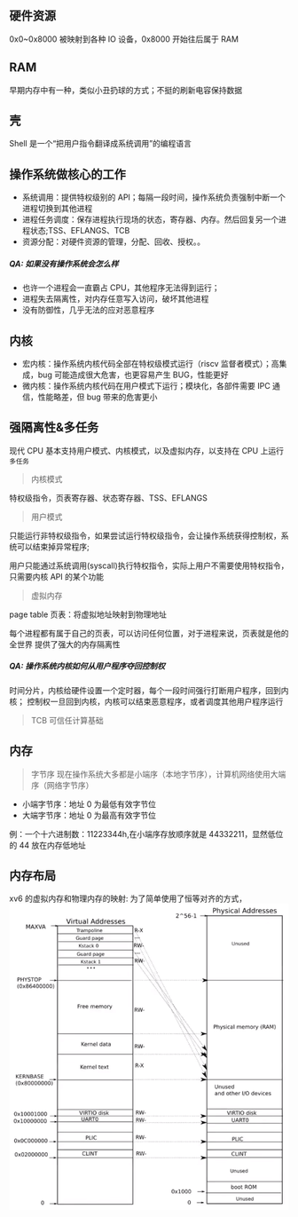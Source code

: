 ## 硬件资源

0x0~0x8000 被映射到各种 IO 设备，0x8000 开始往后属于 RAM

## RAM

早期内存中有一种，类似小丑扔球的方式；不挺的刷新电容保持数据

## 壳

Shell 是一个“把用户指令翻译成系统调用”的编程语言

## 操作系统做核心的工作

- 系统调用：提供特权级别的 API；每隔一段时间，操作系统负责强制中断一个进程切换到其他进程
- 进程任务调度：保存进程执行现场的状态，寄存器、内存。然后回复另一个进程状态;TSS、EFLANGS、TCB
- 资源分配：对硬件资源的管理，分配、回收、授权。。

##### QA: 如果没有操作系统会怎么样

- 也许一个进程会一直霸占 CPU，其他程序无法得到运行；
- 进程失去隔离性，对内存任意写入访问，破坏其他进程
- 没有防御性，几乎无法的应对恶意程序

## 内核

- 宏内核：操作系统内核代码全部在特权级模式运行（riscv 监督者模式）；高集成，bug 可能造成很大危害，也更容易产生 BUG，性能更好
- 微内核：操作系统内核代码在用户模式下运行；模块化，各部件需要 IPC 通信，性能略差，但 bug 带来的危害更小

## 强隔离性&多任务

现代 CPU 基本支持用户模式、内核模式，以及虚拟内存，以支持在 CPU 上运行`多任务`

> 内核模式

特权级指令，页表寄存器、状态寄存器、TSS、EFLANGS

> 用户模式

只能运行非特权级指令，如果尝试运行特权级指令，会让操作系统获得控制权，系统可以结束掉异常程序;

用户只能通过系统调用(syscall)执行特权指令，实际上用户不需要使用特权指令，只需要内核 API 的某个功能

> 虚拟内存

page table 页表：将虚拟地址映射到物理地址

每个进程都有属于自己的页表，可以访问任何位置，对于进程来说，页表就是他的全世界
提供了强大的内存隔离性

##### QA: 操作系统内核如何从用户程序夺回控制权

时间分片，内核给硬件设置一个定时器，每个一段时间强行打断用户程序，回到内核；
控制权一旦回到内核，内核可以结束恶意程序，或者调度其他用户程序运行

> TCB 可信任计算基础

## 内存

> 字节序
> 现在操作系统大多都是小端序（本地字节序），计算机网络使用大端序（网络字节序）

- 小端字节序：地址 0 为最低有效字节位
- 大端字节序：地址 0 为最高有效字节位

例：一个十六进制数：11223344h,在小端序存放顺序就是 44332211，显然低位的 44 放在内存低地址

## 内存布局

xv6 的虚拟内存和物理内存的映射:
为了简单使用了恒等对齐的方式，
![内存映射](内存布局.png)
